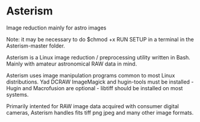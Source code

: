 # Asterism

Image reduction mainly for astro images

Note: it may be necessary to do $chmod +x RUN SETUP in a terminal in the Asterism-master folder.

Asterism is a Linux image reduction / preprocessing utility written in Bash. Mainly with amateur astronomical RAW data in mind.

Asterism uses image manipulation programs common to most Linux distributions. Yad DCRAW ImageMagick and hugin-tools must be installed - Hugin and Macrofusion are optional - libtiff should be installed on most systems.

Primarily intented for RAW image data acquired with consumer digital cameras, Asterism handles fits tiff png jpeg and many other image formats.
